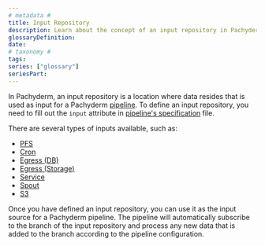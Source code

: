 ```yaml
---
# metadata # 
title: Input Repository 
description: Learn about the concept of an input repository in Pachyderm.
glossaryDefinition: 
date: 
# taxonomy #
tags:  
series: ["glossary"]
seriesPart:
--- 
```


In Pachyderm, an input repository is a location where data resides that is used as input for a Pachyderm [pipeline](TBD). To define an input repository, you need to fill out the `input` attribute in [pipeline's specification](TBD) file.

There are several types of inputs available, such as:

- [PFS](TBD)
- [Cron](TBD)
- [Egress (DB)](TBD)
- [Egress (Storage)](TBD)
- [Service](TBD)
- [Spout](TBD)
- [S3](TBD)

Once you have defined an input repository, you can use it as the input source for a Pachyderm pipeline. The pipeline will automatically subscribe to the branch of the input repository and process any new data that is added to the branch according to the pipeline configuration.
